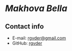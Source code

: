 # ***Makhova Bella***

## Contact info
* E-mail: rgvder@gmail.com
* GitHub: [rgvder](https://github.com/rgvder/project)